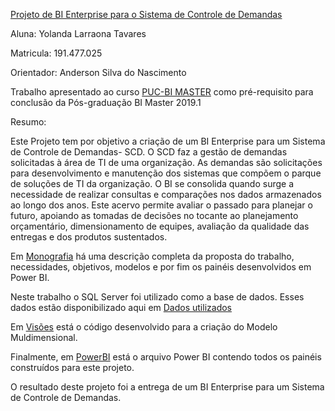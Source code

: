 
[Projeto de BI Enterprise para o Sistema de Controle de Demandas](https://github.com/YolandaLarraona/ProjetoFinal_Puc_BiMaster)

Aluna: Yolanda Larraona Tavares 

Matricula: 191.477.025

Orientador: Anderson Silva do Nascimento

Trabalho apresentado ao curso [PUC-BI MASTER](https://ica.puc-rio.ai/bi-master/) como pré-requisito para conclusão da Pós-graduação BI Master 2019.1



Resumo: 

Este Projeto tem por objetivo a criação de um BI Enterprise para um Sistema de Controle de Demandas- SCD. O SCD faz a gestão de demandas solicitadas à área de TI  de uma organização. As demandas são solicitações para desenvolvimento e manutenção dos sistemas que compõem o parque de soluções de TI da organização. O BI se consolida quando surge a necessidade de realizar consultas e comparações nos dados armazenados ao longo dos anos. Este acervo permite avaliar o passado para planejar o futuro, apoiando as tomadas de decisões no tocante ao planejamento orçamentário, dimensionamento de equipes, avaliação da qualidade das entregas e dos produtos sustentados.

Em [Monografia](https://github.com/YolandaLarraona/ProjetoFinal_Puc_BiMaster/blob/main/Monografia/Monografia) há uma descrição  completa da proposta do trabalho, necessidades, objetivos, modelos e por fim os painéis desenvolvidos em Power BI. 

Neste trabalho o SQL Server foi utilizado como a base de dados. Esses dados estão disponibilizado aqui em  [Dados utilizados](https://github.com/YolandaLarraona/ProjetoFinal_Puc_BiMaster/tree/main/Dados)

Em  [Visões](https://github.com/YolandaLarraona/ProjetoFinal_Puc_BiMaster/tree/main/Codigo) está o código desenvolvido para a criação do Modelo Muldimensional.

Finalmente, em [PowerBI](https://github.com/YolandaLarraona/ProjetoFinal_Puc_BiMaster/tree/main/PowerBi) está o arquivo Power BI contendo todos os painéis construídos para este projeto.

O resultado deste projeto foi a entrega de um BI Enterprise para um Sistema de Controle de Demandas.







